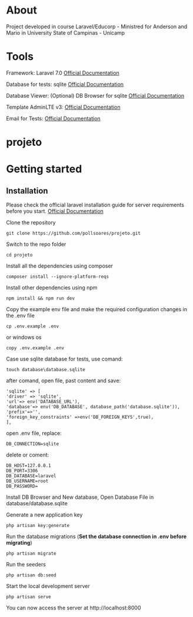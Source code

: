 # About

Project developed in course Laravel/Educorp - Ministred for 
Anderson and Mario in University State of Campinas - Unicamp

# Tools

Framework: Laravel 7.0 [Official Documentation](https://laravel.com/docs/7.x)

Database for tests: sqlite [Official Documentation](https://www.sqlite.org/index.html)

Database Viewer: (Optional) DB Browser for sqlite [Official Documentation](https://sqlitebrowser.org/)

Template AdminLTE v3: [Official Documentation](https://adminlte.io/themes/v3/)

Email for Tests: [Official Documentation](https://mailtrap.io/)

# projeto

# Getting started

## Installation

Please check the official laravel installation guide for server requirements before you start. [Official Documentation](https://laravel.com/docs/7.x)


Clone the repository

    git clone https://github.com/pollsoares/projeto.git 

Switch to the repo folder

    cd projeto

Install all the dependencies using composer

    composer install --ignore-platform-reqs
    
Install other dependencies using npm

    npm install && npm run dev

Copy the example env file and make the required configuration changes in the .env file

    cp .env.example .env
    
or windows os

    copy .env.example .env
    
Case use sqlite database for tests, use comand:

    touch database\database.sqlite
    
after comand, open file, past content and save:
    
    'sqlite' => [
    'driver' => 'sqlite',
    'url'=> env('DATABASE_URL'),
    'database'=> env('DB_DATABASE', database_path('database.sqlite')),
    'prefix'=>'',
    'foreign_key_constraints' =>env('DB_FOREIGN_KEYS',true),
    ],
    
open .env file, replace:

    DB_CONNECTION=sqlite
    
delete or coment:

    DB_HOST=127.0.0.1
    DB_PORT=3306
    DB_DATABASE=laravel
    DB_USERNAME=root
    DB_PASSWORD=
    
Install DB Browser and New database, Open Database File in database/database.sqlite 

Generate a new application key

    php artisan key:generate

Run the database migrations (**Set the database connection in .env before migrating**)

    php artisan migrate

Run the seeders

    php artisan db:seed


Start the local development server

    php artisan serve

You can now access the server at http://localhost:8000
